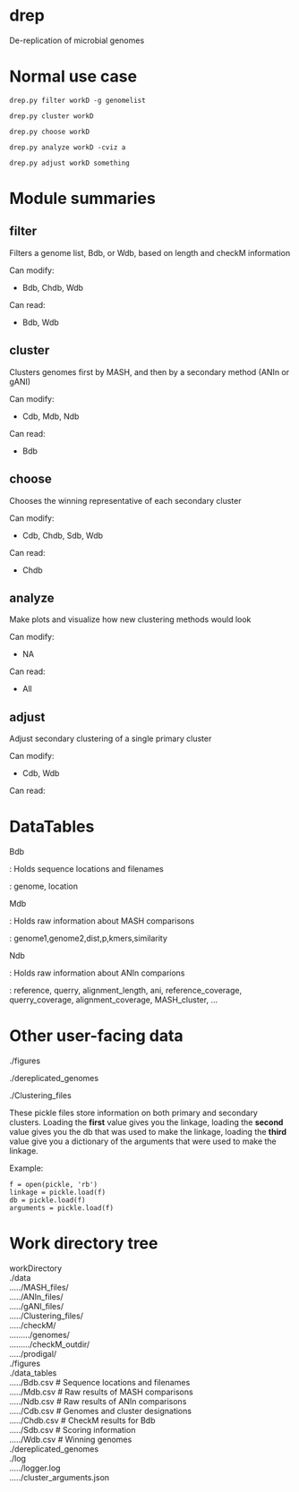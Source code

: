 # drep
De-replication of microbial genomes

# Normal use case

```
drep.py filter workD -g genomelist

drep.py cluster workD

drep.py choose workD

drep.py analyze workD -cviz a

drep.py adjust workD something
```

# Module summaries

## filter

Filters a genome list, Bdb, or Wdb, based on length and checkM information

Can modify:  
- Bdb, Chdb, Wdb

Can read:  
- Bdb, Wdb  

## cluster

Clusters genomes first by MASH, and then by a secondary method (ANIn or gANI)

Can modify:

- Cdb, Mdb, Ndb

Can read:

-  Bdb

## choose

Chooses the winning representative of each secondary cluster

Can modify:

- Cdb, Chdb, Sdb, Wdb

Can read:

- Chdb 

## analyze

Make plots and visualize how new clustering methods would look

Can modify:

- NA

Can read:

- All

## adjust

Adjust secondary clustering of a single primary cluster

Can modify:

- Cdb, Wdb

Can read:

# DataTables

Bdb

:   Holds sequence locations and filenames

:   genome, location

Mdb

:   Holds raw information about MASH comparisons

:   genome1,genome2,dist,p,kmers,similarity

Ndb

:   Holds raw information about ANIn comparions

:   reference, querry, alignment_length, ani, reference_coverage, querry_coverage, alignment_coverage, MASH_cluster, ...

# Other user-facing data

./figures

./dereplicated_genomes

./Clustering_files

These pickle files store information on both primary and secondary clusters. 
Loading the **first** value gives you the linkage, loading the **second** value gives you the db that was used to make the linkage, loading the **third** value give you a dictionary of the arguments that were used to make the linkage.

Example:  
```
f = open(pickle, 'rb')
linkage = pickle.load(f)
db = pickle.load(f)
arguments = pickle.load(f)
```

# Work directory tree

workDirectory  
./data  
...../MASH_files/  
...../ANIn_files/  
...../gANI_files/  
...../Clustering_files/  
...../checkM/  
........./genomes/  
........./checkM_outdir/  
...../prodigal/  
./figures  
./data_tables  
...../Bdb.csv  # Sequence locations and filenames  
...../Mdb.csv  # Raw results of MASH comparisons  
...../Ndb.csv  # Raw results of ANIn comparisons  
...../Cdb.csv  # Genomes and cluster designations  
...../Chdb.csv # CheckM results for Bdb  
...../Sdb.csv  # Scoring information  
...../Wdb.csv  # Winning genomes  
./dereplicated_genomes  
./log  
...../logger.log  
...../cluster_arguments.json  
